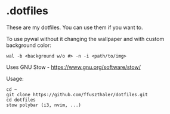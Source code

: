 # .dotfiles

These are my dotfiles.
You can use them if you want to.

To use pywal without it changing the wallpaper and with custom background color:
```
wal -b <background w/o #> -n -i <path/to/img>
```

Uses GNU Stow - https://www.gnu.org/software/stow/

Usage:
```
cd ~
git clone https://github.com/ffuszthaler/dotfiles.git
cd dotfiles
stow polybar (i3, nvim, ...)
```

